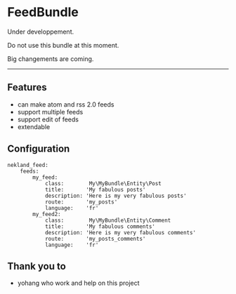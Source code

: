 FeedBundle
===========

Under developpement.

Do not use this bundle at this moment.

Big changements are coming.

----------------------------------

Features
--------

 * can make atom and rss 2.0 feeds
 * support multiple feeds
 * support edit of feeds
 * extendable

Configuration
-------------

    nekland_feed:
        feeds:
            my_feed:
                class:        My\MyBundle\Entity\Post
                title:       'My fabulous posts'
                description: 'Here is my very fabulous posts'
                route:       'my_posts'
                language:    'fr'
            my_feed2:
                class:        My\MyBundle\Entity\Comment
                title:       'My fabulous comments'
                description: 'Here is my very fabulous comments'
                route:       'my_posts_comments'
                language:    'fr'

Thank you to
-------------

 * yohang who work and help on this project